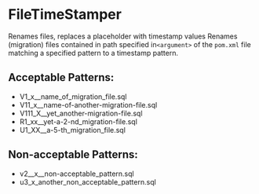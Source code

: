 # FileTimeStamper
Renames files, replaces a placeholder with timestamp values
Renames (migration) files contained in path specified in`<argument>` of the `pom.xml` file matching a specified pattern to 
a timestamp pattern.

## Acceptable Patterns:
+ V1_x__name_of_migration_file.sql
+ V11_x__name-of-another-migration-file.sql
+ V111_X__yet_another-migration-file.sql
+ R1_xx__yet-a-2-nd_migration-file.sql
+ U1_XX__a-5-th_migration_file.sql

## Non-acceptable Patterns:
- v2__x__non-acceptable_pattern.sql
- u3_x_another_non_acceptable_pattern.sql
